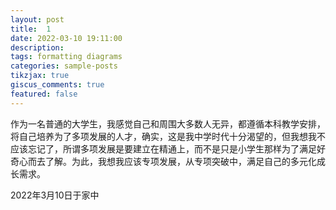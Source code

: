 ```yaml
---
layout: post
title:  1
date: 2022-03-10 19:11:00
description: 
tags: formatting diagrams
categories: sample-posts
tikzjax: true
giscus_comments: true
featured: false
---
```

作为一名普通的大学生，我感觉自己和周围大多数人无异，都遵循本科教学安排，将自己培养为了多项发展的人才，确实，这是我中学时代十分渴望的，但我想我不应该忘记了，所谓多项发展是要建立在精通上，而不是只是小学生那样为了满足好奇心而去了解。为此，我想我应该专项发展，从专项突破中，满足自己的多元化成长需求。

2022年3月10日于家中